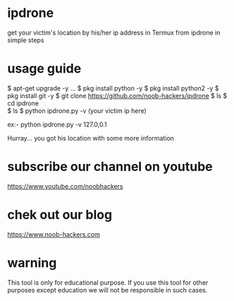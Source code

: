 # ipdrone
get your victim's location by his/her ip address in Termux from ipdrone
in simple steps 

# usage guide
$ apt-get upgrade -y
...
    $ pkg install python -y
    $ pkg install python2 -y
    $ pkg install git -y
    $ git clone https://github.com/noob-hackers/ipdrone
    $ ls
    $ cd ipdrone   
    $ ls
    $ python ipdrone.py -v (your victim ip here)
    
ex:- python ipdrone.py -v 127.0,0.1

Hurray... you got his location with some more information

# subscribe our channel on youtube
https://www.youtube.com/noobhackers

# chek out our blog 
https://www.noob-hackers.com

# warning
This tool is only for educational purpose. If you use this tool for other purposes except education we will not be responsible in such cases.
